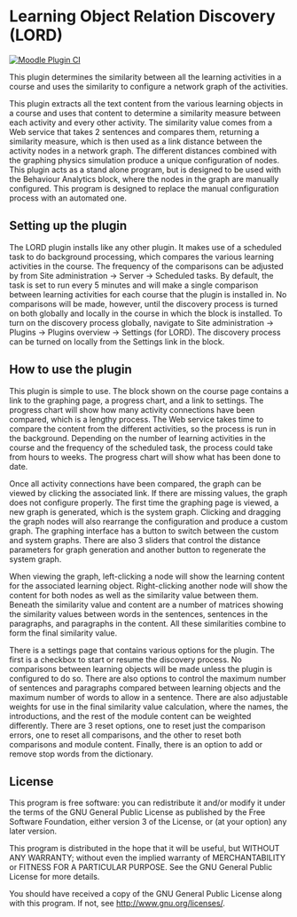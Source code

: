 # Learning Object Relation Discovery (LORD) #

[![Moodle Plugin CI](https://github.com/VIP-Research-Group/moodle-block_lord/workflows/Moodle%20Plugin%20CI/badge.svg?branch=master)](https://github.com/VIP-Research-Group/moodle-block_lord/actions?query=workflow%3A%22Moodle+Plugin+CI%22+branch%3Amaster)

This plugin determines the similarity between all the learning activities in a
course and uses the similarity to configure a network graph of the activities.

This plugin extracts all the text content from the various learning objects in
a course and uses that content to determine a similarity measure between each
activity and every other activity. The similarity value comes from a Web service
that takes 2 sentences and compares them, returning a similarity measure, which
is then used as a link distance between the activity nodes in a network graph. The
different distances combined with the graphing physics simulation produce a unique
configuration of nodes. This plugin acts as a stand alone program, but is
designed to be used with the Behaviour Analytics block, where the nodes in the
graph are manually configured. This program is designed to replace the manual
configuration process with an automated one.


## Setting up the plugin ##

The LORD plugin installs like any other plugin. It makes use
of a scheduled task to do background processing, which compares the various
learning activities in the course. The frequency of the comparisons can be
adjusted by from Site administration -> Server -> Scheduled tasks. By default,
the task is set to run every 5 minutes and will make a single comparison between
learning activities for each course that the plugin is installed in. No
comparisons will be made, however, until the discovery process is turned on both
globally and locally in the course in which the block is installed. To turn on
the discovery process globally, navigate to Site administration -> Plugins ->
Plugins overview -> Settings (for LORD). The discovery process can be turned on
locally from the Settings link in the block.


## How to use the plugin ##

This plugin is simple to use. The block shown on the course page contains a link
to the graphing page, a progress chart, and a link to settings. The progress
chart will show how many activity connections have been compared, which is a
lengthy process. The Web service takes time to compare the content from the
different activities, so the process is run in the background. Depending on the
number of learning activities in the course and the frequency of the scheduled
task, the process could take from hours to weeks. The progress chart will show
what has been done to date.

Once all activity connections have been compared, the graph can
be viewed by clicking the associated link. If there are missing values, the graph
does not configure properly. The first time the graphing page is viewed, a new
graph is generated, which is the system graph. Clicking and dragging the graph
nodes will also rearrange the configuration and produce a custom graph. The
graphing interface has a button to switch between the custom and system graphs.
There are also 3 sliders that control the distance parameters for graph
generation and another button to regenerate the system graph.

When viewing the graph, left-clicking a node will show the learning content for
the associated learning object. Right-clicking another node will show the content
for both nodes as well as the similarity value between them. Beneath the
similarity value and content are a number of matrices showing the similarity
values between words in the sentences, sentences in the paragraphs, and
paragraphs in the content. All these similarities combine to form the final
similarity value.

There is a settings page that contains various options for the plugin. The first
is a checkbox to start or resume the discovery process. No comparisons between
learning objects will be made unless the plugin is configured to do so. There
are also options to control the maximum number of sentences and paragraphs
compared between learning objects and the maximum number of words to allow in a
sentence. There are also adjustable weights for use in the final similarity value
calculation, where the names, the introductions, and the rest of the module
content can be weighted differently. There are 3 reset options, one to reset just
the comparison errors, one to reset all comparisons, and the other to reset both
comparisons and module content. Finally, there is an option to add or remove stop
words from the dictionary.


## License ##

This program is free software: you can redistribute it and/or modify it under
the terms of the GNU General Public License as published by the Free Software
Foundation, either version 3 of the License, or (at your option) any later
version.

This program is distributed in the hope that it will be useful, but WITHOUT ANY
WARRANTY; without even the implied warranty of MERCHANTABILITY or FITNESS FOR A
PARTICULAR PURPOSE.  See the GNU General Public License for more details.

You should have received a copy of the GNU General Public License along with
this program.  If not, see <http://www.gnu.org/licenses/>.
